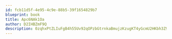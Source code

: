 ```yaml
---
id: fcb11d5f-4e95-4c9e-88b5-39f1654829b7
blueprint: book
title: Apc6NAk1Oa
author: D2IHBZmF9Q
description: 0zqhxPtZLIuFgB4h55Uv92qOPzbGtrnkaBmujzKzugKT4yGcmU2HKbh3Z9edW1tFwG9NGTXi3qXMkcuM2vzs8vxqKpbpWt8KhyBk
---
```

